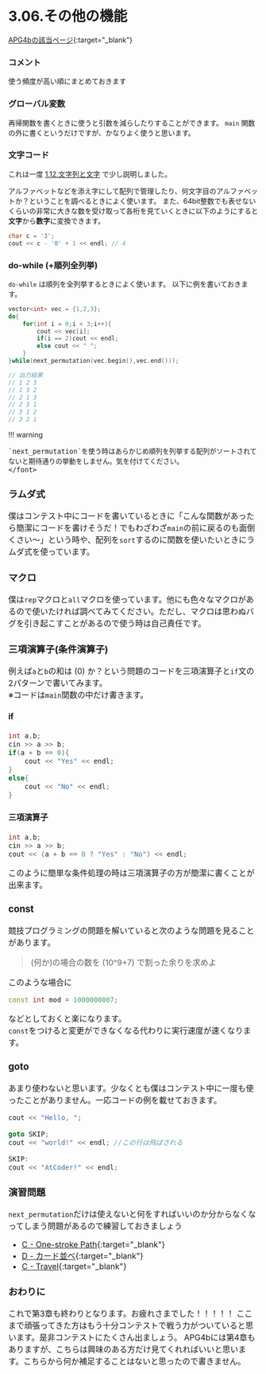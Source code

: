 3.06.その他の機能
============

[APG4bの該当ページ](https://atcoder.jp/contests/APG4b/tasks/APG4b_ad){:target="_blank"}

### コメント

使う頻度が高い順にまとめておきます

### グローバル変数

再帰関数を書くときに使うと引数を減らしたりすることができます。
`main` 関数の外に書くというだけですが、かなりよく使うと思います。

### 文字コード

これは一度 [1.12.文字列と文字](../1-12/index.md) で少し説明しました。

アルファベットなどを添え字にして配列で管理したり、何文字目のアルファベットか？ということを調べるときによく使います。
また、64bit整数でも表せないくらいの非常に大きな数を受け取って各桁を見ていくときに以下のようにすると**文字**から**数字**に変換できます。
```c++
char c = '3';
cout << c - '0' + 1 << endl; // 4
```

### do-while (+順列全列挙)

`do-while` は順列を全列挙するときによく使います。
以下に例を書いておきます。
```c++
vector<int> vec = {1,2,3};
do{
    for(int i = 0;i < 3;i++){
        cout << vec[i];
        if(i == 2)cout << endl;
        else cout << " ";
    }
}while(next_permutation(vec.begin(),vec.end()));

// 出力結果
// 1 2 3
// 1 3 2
// 2 1 3
// 2 3 1
// 3 1 2
// 3 2 1
```

!!! warning
    <font size="3%">

    `next_permutation`を使う時はあらかじめ順列を列挙する配列がソートされてないと期待通りの挙動をしません。気を付けてください。
    </font>

### ラムダ式

僕はコンテスト中にコードを書いているときに「こんな関数があったら簡潔にコードを書けそうだ！でもわざわざ`main`の前に戻るのも面倒くさい～」という時や、配列を`sort`するのに関数を使いたいときにラムダ式を使っています。

### マクロ

僕は`rep`マクロと`all`マクロを使っています。他にも色々なマクロがあるので使いたければ調べてみてください。ただし、マクロは思わぬバグを引き起こすことがあるので使う時は自己責任です。

### 三項演算子(条件演算子)

例えば`a`と`b`の和は \(0\) か？という問題のコードを三項演算子と`if`文の2パターンで書いてみます。  
※コードは`main`関数の中だけ書きます。

#### if

```c++
int a,b;
cin >> a >> b;
if(a + b == 0){
    cout << "Yes" << endl;
}
else{
    cout << "No" << endl;
}
```

#### 三項演算子

```c++
int a,b;
cin >> a >> b;
cout << (a + b == 0 ? "Yes" : "No") << endl;
```

このように簡単な条件処理の時は三項演算子の方が簡潔に書くことが出来ます。

### const

競技プログラミングの問題を解いていると次のような問題を見ることがあります。

> (何か)の場合の数を \(10^9+7\) で割った余りを求めよ

このような場合に
```c++
const int mod = 1000000007;
```
などとしておくと楽になります。  
`const`をつけると変更ができなくなる代わりに実行速度が速くなります。


### goto

あまり使わないと思います。少なくとも僕はコンテスト中に一度も使ったことがありません。一応コードの例を載せておきます。
```c++
cout << "Hello, ";

goto SKIP;
cout << "world!" << endl; //この行は飛ばされる

SKIP:
cout << "AtCoder!" << endl;
```

### 演習問題

`next_permutation`だけは使えないと何をすればいいのか分からなくなってしまう問題があるので練習しておきましょう

- [C - One-stroke Path](https://atcoder.jp/contests/abc054/tasks/abc054_c){:target="_blank"}
- [D - カード並べ](https://atcoder.jp/contests/joi2010yo/tasks/joi2010yo_d){:target="_blank"}
- [C - Travel](https://atcoder.jp/contests/abc183/tasks/abc183_c){:target="_blank"}

### おわりに

これで第3章も終わりとなります。お疲れさまでした！！！！！
ここまで頑張ってきた方はもう十分コンテストで戦う力がついていると思います。是非コンテストにたくさん出ましょう。
APG4bには第4章もありますが、こちらは興味のある方だけ見てくれればいいと思います。こちらから何か補足することはないと思ったので書きません。
